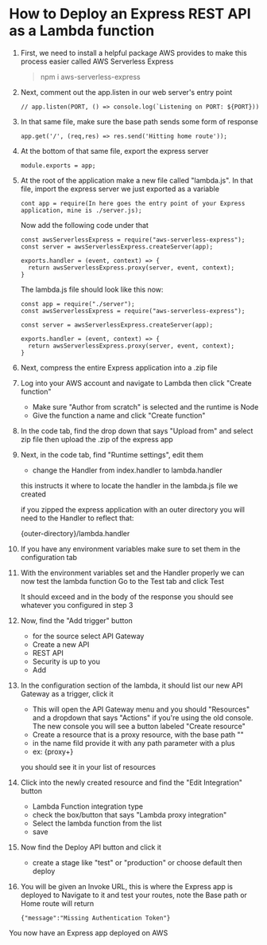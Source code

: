 # How to Deploy an Express REST API as a Lambda function

1. First, we need to install a helpful package AWS provides to make this process easier called AWS Serverless Express
   >npm i aws-serverless-express  

2. Next, comment out the app.listen in our web server's entry point
   ```
   // app.listen(PORT, () => console.log(`Listening on PORT: ${PORT}))
   ```
3. In that same file, make sure the base path sends some form of response
   ```
   app.get('/', (req,res) => res.send('Hitting home route'));
   ```
5. At the bottom of that same file, export the express server
   ```
   module.exports = app;
   ```
4. At the root of the application make a new file called "lambda.js". In that file, import the express server we just exported as a variable
   ```
   cont app = require(In here goes the entry point of your Express application, mine is ./server.js);
   ```
   Now add the following code under that
   ```
   const awsServerlessExpress = require("aws-serverless-express");
   const server = awsServerlessExpress.createServer(app);

   exports.handler = (event, context) => {
     return awsServerlessExpress.proxy(server, event, context);
   }
   ```

   The lambda.js file should look like this now:
   ```
   const app = require("./server");
   const awsServerlessExpress = require("aws-serverless-express");

   const server = awsServerlessExpress.createServer(app);

   exports.handler = (event, context) => {
     return awsServerlessExpress.proxy(server, event, context);
   }
   
   ```
5. Next, compress the entire Express application into a .zip file

6. Log into your AWS account and navigate to Lambda then click "Create function"
   - Make sure "Author from scratch" is selected and the runtime is Node
   - Give the function a name and click "Create function"

7. In the code tab, find the drop down that says "Upload from" and select zip file then upload the .zip of the express app

8. Next, in the code tab, find "Runtime settings", edit them
   - change the Handler from index.handler to lambda.handler

   this instructs it where to locate the handler in the lambda.js file we created

   if you zipped the express application with an outer directory you will need to the Handler to reflect that:

   {outer-directory}/lambda.handler

9. If you have any environment variables make sure to set them in the configuration tab

10. With the environment variables set and the Handler properly we can now test the lambda function
    Go to the Test tab and click Test

    It should exceed and in the body of the response you should see whatever you configured in step 3


11. Now, find the "Add trigger" button
    - for the source select API Gateway
    - Create a new API
    - REST API
    - Security is up to you
    - Add

12. In the configuration section of the lambda, it should list our new API Gateway as a trigger, click it
    - This will open the API Gateway menu and you should "Resources" and a dropdown that says "Actions" if you're using the old console. The new console you will see a button labeled "Create resource"
    - Create a resource that is a proxy resource, with the base path "\"
    - in the name fild provide it with any path parameter with a plus  
    - ex: {proxy+}
    
    you should see it in your list of resources

13. Click into the newly created resource and find the "Edit Integration" button
    - Lambda Function integration type
    - check the box/button that says "Lambda proxy integration"
    - Select the lambda function from the list
    - save

14. Now find the Deploy API button and click it
    - create a stage like "test" or "production" or choose default then deploy

15. You will be given an Invoke URL, this is where the Express app is deployed to
    Navigate to it and test your routes, note the Base path or Home route will return

    ```
    {"message":"Missing Authentication Token"}
    ```


You now have an Express app deployed on AWS
